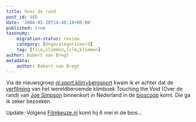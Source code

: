 ```yaml
---
title: Over de rand
post_id: 460
date: '2004-02-20T14:40:10+00:00'
published: true
taxonomy:
    migration-status: review
    category: [Ongecategoriseerd]
    tag: [film,klimmen,film,klimmen]
author: Robert van Bregt
metadata:
    author: Robert van Bregt
---
```

Via de nieuwsgroep [nl.sport.klim+bergsport](news:nl.sport.klim+bergsport) kwam ik er achter dat de [verfilming](http://www.imdb.com/title/tt0379557/) van het wereldberoemde klimboek Touching the Void (Over de rand) van [Joe Simpson](http://www.noordinaryjoe.co.uk/) binnenkort in Nederland in de [bioscoop](http://www.biosagenda.nl/index.php?action=film&filmID=8856) komt. Die ga ik zeker bezoeken.

Update: Volgens [Filmkeuze.nl](http://www.filmkeuze.nl/) komt hij 6 mei in de bios…